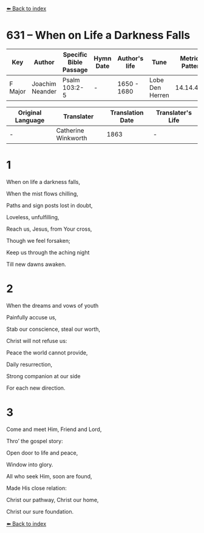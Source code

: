 [⬅️ Back to index](../README.md)

# 631 – When on Life a Darkness Falls

Key | Author   | Specific Bible Passage     |Hymn Date |Author's life |Tune |Metrical Pattern   |Composer/Source                                                                                        
-- | --------- | ---------------------------|----------|--------------|-----|-------------------|-------------   
F Major  | Joachim Neander      | Psalm 103:2-5 | -  | 1650 - 1680 | Lobe Den Herren | 14.14.4.7.8 | Chorale Book for England, 1863 

Original Language | Translater | Translation Date   | Translater's Life     
----------------- | --------- | --------------------|-------------   
\-  | Catherine Winkworth      | 1863 | -  | 1827 - 1878 



# 1

When on life a darkness falls,

When the mist flows chilling,

Paths and sign posts lost in doubt,

Loveless, unfulfilling,

Reach us, Jesus, from Your cross,

Though we feel forsaken;

Keep us through the aching night

Till new dawns awaken.



# 2

When the dreams and vows of youth

Painfully accuse us,

Stab our conscience, steal our worth,

Christ will not refuse us:

Peace the world cannot provide,

Daily resurrection,

Strong companion at our side

For each new direction.



# 3

Come and meet Him, Friend and Lord,

Thro’ the gospel story:

Open door to life and peace,

Window into glory.

All who seek Him, soon are found,

Made His close relation:

Christ our pathway, Christ our home,

Christ our sure foundation.

[⬅️ Back to index](../README.md)
